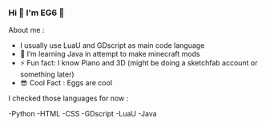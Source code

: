 ### Hi 👋 I'm EG6 🥚


About me :
- I usually use LuaU and GDscript as main code language
- 📖 I’m learning Java in attempt to make minecraft mods
- ⚡ Fun fact: I know Piano and 3D (might be doing a sketchfab account or something later)
- 😎 Cool Fact : Eggs are cool

I checked those languages for now :

-Python 
-HTML
-CSS
-GDscript 
-LuaU
-Java
